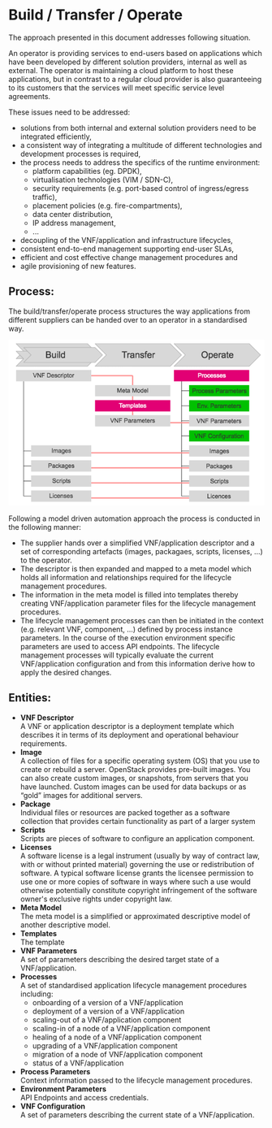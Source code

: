 # Build / Transfer / Operate

The approach presented in this document addresses following situation.

An operator is providing services to end-users based on applications
which have been developed by different solution providers,
internal as well as external.
The operator is maintaining a cloud platform to host these applications,
but in contrast to a regular cloud provider is also guaranteeing to its customers
that the services will meet specific service level agreements.

These issues need to be addressed:

* solutions from both internal and external solution providers need to be integrated efficiently,
* a consistent way of integrating a multitude of different technologies and development processes is required,
* the process needs to address the specifics of the runtime environment:
  * platform capabilities (eg. DPDK),
  * virtualisation technologies (VIM / SDN-C),
  * security requirements (e.g. port-based control of ingress/egress traffic),
  * placement policies (e.g. fire-compartments),
  * data center distribution,
  * IP address management,
  * ...
* decoupling of the VNF/application and infrastructure lifecycles,
* consistent end-to-end management supporting end-user SLAs,
* efficient and cost effective change management procedures and
* agile provisioning of new features.

Process:
--------

The build/transfer/operate process structures the way applications from different suppliers
can be handed over to an operator in a standardised way.

![Build / Transfer / Operate](../images/bto.png)

Following a model driven automation approach the process is conducted in the following manner:

* The supplier hands over a simplified VNF/application descriptor and a set of corresponding artefacts (images, packagaes, scripts, licenses, ...) to the operator.
* The descriptor is then expanded and mapped to a meta model which holds all information and relationships required for the lifecycle management procedures.
* The information in the meta model is filled into templates thereby creating VNF/application parameter files for the lifecycle management procedures.  
* The lifecycle management processes can then be initiated in the context (e.g. relevant VNF, component, ...) defined by process instance parameters. In the course of the execution environment specific parameters are used to access API endpoints. The lifecycle management processes will typically evaluate the current VNF/application configuration and from this information derive how to apply the desired changes.

Entities:
---------

* **VNF Descriptor**  
  A VNF or application descriptor is a deployment template which describes it in terms of its deployment and operational
  behaviour requirements.
* **Image**  
  A collection of files for a specific operating system (OS) that you use to create or rebuild a server. OpenStack provides pre-built images. You can also create custom images, or snapshots, from servers that you have launched. Custom images can be used for data backups or as “gold” images for additional servers.
* **Package**  
  Individual files or resources are packed together as a software collection that provides certain functionality as part of a larger system
* **Scripts**  
  Scripts are pieces of software to configure an application component.
* **Licenses**  
  A software license is a legal instrument (usually by way of contract law, with or without printed material) governing the use or redistribution of software. A typical software license grants the licensee permission to use one or more copies of software in ways where such a use would otherwise potentially constitute copyright infringement of the software owner's exclusive rights under copyright law.
* **Meta Model**  
  The meta model is a simplified or approximated descriptive model of another descriptive model.
* **Templates**  
  The template
* **VNF Parameters**  
  A set of parameters describing the desired target state of a VNF/application.
* **Processes**  
  A set of standardised application lifecycle management procedures including:
  * onboarding of a version of a VNF/application
  * deployment of a version of a VNF/application
  * scaling-out of a VNF/application component
  * scaling-in of a node of a VNF/application component
  * healing of a node of a VNF/application component
  * upgrading of a VNF/application component
  * migration of a node of VNF/application component
  * status of a VNF/application
* **Process Parameters**  
  Context information passed to the lifecycle management procedures.
* **Environment Parameters**  
  API Endpoints and access credentials.
* **VNF Configuration**  
  A set of parameters describing the current state of a VNF/application.
